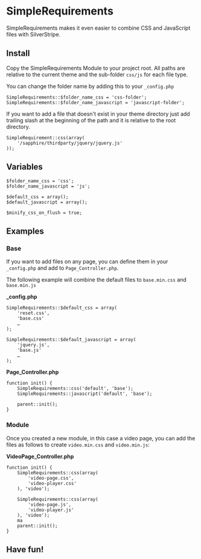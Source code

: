 # SimpleRequirements

SimpleRequirements makes it even easier to combine CSS and JavaScript files with SilverStripe.

## Install

Copy the SimpleRequirements Module to your project root. All paths are relative to the current theme and the sub-folder `css/js` for each file type.

You can change the folder name by adding this to your `_config.php`

	SimpleRequirements::$folder_name_css = 'css-folder';
	SimpleRequirements::$folder_name_javascript = 'javascript-folder';

If you want to add a file that doesn't exist in your theme directory just add trailing slash at the beginning of the path and it is relative to the root directory.

	SimpleRequirement::css(array(
		'/sapphire/thirdparty/jquery/jquery.js'
	));

## Variables

	$folder_name_css = 'css';
	$folder_name_javascript = 'js';

	$default_css = array();
	$default_javascript = array();

	$minify_css_on_flush = true;


## Examples

### Base 

If you want to add files on any page, you can define them in your `_config.php` and add to `Page_Controller.php`.

The following example will combine the default files to `base.min.css` and `base.min.js`

**_config.php**

	SimpleRequirements::$default_css = array(
		'reset.css',
		'base.css'
		…
	);

	SimpleRequirements::$default_javascript = array(
		'jquery.js',
		'base.js'
		…
	);

**Page_Controller.php**

	function init() {
		SimpleRequirements::css('default', 'base');
		SimpleRequirements::javascript('default', 'base');

		parent::init();
	}

### Module

Once you created a new module, in this case a video page, you can add the files as follows to create `video.min.css` and `video.min.js`:

**VideoPage_Controller.php**

	function init() {
		SimpleRequirements::css(array(
			'video-page.css',
			'video-player.css'
		), 'video');

		SimpleRequirements::css(array(
			'video-page.js',
			'video-player.js'
		), 'video');
		ma
		parent::init();
	}

## Have fun!